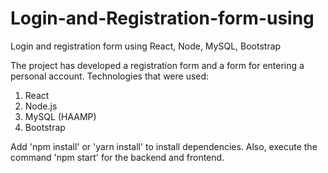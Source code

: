 # Login-and-Registration-form-using
Login and registration form using React, Node, MySQL, Bootstrap

The project has developed a registration form and a form for entering a personal account.
Technologies that were used:
1. React
2. Node.js
3. MySQL (HAAMP)
3. Bootstrap

Add 'npm install' or 'yarn install' to install dependencies.
Also, execute the command 'npm start' for the backend and frontend.
